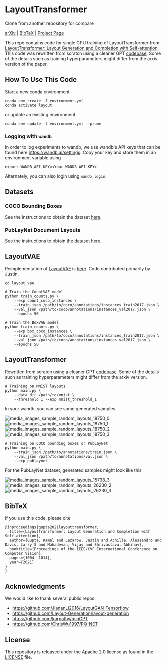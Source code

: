 # LayoutTransformer

Clone from another repository for compare

[arXiv](https://arxiv.org/abs/2006.14615) | [BibTeX](#bibtex) | [Project Page](https://kampta.github.io/layout)

This repo contains code for single GPU training of LayoutTransformer from
[LayoutTransformer: Layout Generation and Completion with Self-attention](https://arxiv.org/abs/2006.14615).
This code was rewritten from scratch using a cleaner GPT [codebase](https://github.com/karpathy/minGPT).
Some of the details such as training hyperparameters might differ from the arxiv version of the paper.

<!-- ![teaser!](imgs/layout_teasor.jpg?raw=true) -->


## How To Use This Code

Start a new conda environment
```
conda env create -f environment.yml
conda activate layout
```
or update an existing environment

```
conda env update -f environment.yml --prune
```

### Logging with `wandb`

In order to log experiments to wandb, 
we use wandb's API keys that can be found here https://wandb.ai/settings.
Copy your key and store them in an environment variable using

```
export WANDB_API_KEY=<Your WANDB API KEY>
```

Alternately, you can also login using `wandb login`.

## Datasets

### COCO Bounding Boxes

See the instructions to obtain the dataset [here](https://cocodataset.org/).

### PubLayNet Document Layouts

See the instructions to obtain the dataset [here](https://github.com/ibm-aur-nlp/PubLayNet). 


## LayoutVAE

Reimplementation of [LayoutVAE](https://arxiv.org/abs/1907.10719) is [here](layout_vae).
Code contributed primarily by Justin.

```
cd layout_vae

# Train the CountVAE model
python train_counts.py \
    --exp count_coco_instances \
    --train_json /path/to/coco/annotations/instances_train2017.json \
    --val_json /path/to/coco/annotations/instances_val2017.json \
    --epochs 50

# Train the BoxVAE model
python train_counts.py \
    --exp box_coco_instances \
    --train_json /path/to/coco/annotations/instances_train2017.json \
    --val_json /path/to/coco/annotations/instances_val2017.json \
    --epochs 50
```

## LayoutTransformer

Rewritten from scratch using a cleaner GPT [codebase](https://github.com/karpathy/minGPT).
Some of the details such as training hyperparameters might differ from the arxiv version.

```
# Training on MNIST layouts
python main.py \
    --data_dir /path/to/mnist \
    --threshold 1 --exp mnist_threshold_1
```

In your wandb, you can see some generated samples

![media_images_sample_random_layouts_18750_0](https://user-images.githubusercontent.com/1719140/137636972-4030c68e-b1c1-4234-b420-cf3068a5a9c6.png)
![media_images_sample_random_layouts_18750_1](https://user-images.githubusercontent.com/1719140/137636974-0f40c6ce-ea3c-445f-9610-b660f8b60d38.png)
![media_images_sample_random_layouts_18750_2](https://user-images.githubusercontent.com/1719140/137636975-8365f231-246d-4aae-a2a2-a339dd27e8b5.png)
![media_images_sample_random_layouts_18750_3](https://user-images.githubusercontent.com/1719140/137636976-6c8b88c0-41c0-43e1-a492-17dc718138be.png)


```
# Training on COCO bounding boxes or PubLayNet
python main.py \
    --train_json /path/to/annotations/train.json \
    --val_json /path/to/annotations/val.json \
    --exp publaynet
```

For the PubLayNet dataset, generated samples might look like this

<!-- ![media_images_sample_random_layouts_15738_0](https://user-images.githubusercontent.com/1719140/137637044-cc345ae4-49c1-4ae2-ad2e-5532d2a080f6.png) -->
![media_images_sample_random_layouts_15738_3](https://user-images.githubusercontent.com/1719140/137637046-e2181cda-904e-4ea3-868b-39a7bf64a236.png)
![media_images_sample_random_layouts_26230_2](https://user-images.githubusercontent.com/1719140/137637047-43fd285f-afec-42ba-a4f7-04ddf66d4d86.png)
![media_images_sample_random_layouts_26230_3](https://user-images.githubusercontent.com/1719140/137637048-7263f9ab-1d19-4826-a6c2-d7ce152d9e0d.png)


## BibTeX

If you use this code, please cite
```text
@inproceedings{gupta2021layouttransformer,
  title={LayoutTransformer: Layout Generation and Completion with Self-attention},
  author={Gupta, Kamal and Lazarow, Justin and Achille, Alessandro and Davis, Larry S and Mahadevan, Vijay and Shrivastava, Abhinav},
  booktitle={Proceedings of the IEEE/CVF International Conference on Computer Vision},
  pages={1004--1014},
  year={2021}
}
}
```

## Acknowledgments

We would like to thank several public repos

* https://github.com/JiananLi2016/LayoutGAN-Tensorflow
* https://github.com/Layout-Generation/layout-generation
* https://github.com/karpathy/minGPT
* https://github.com/ChrisWu1997/PQ-NET


## License

This repository is released under the Apache 2.0 license as found in the [LICENSE](LICENSE) file.
